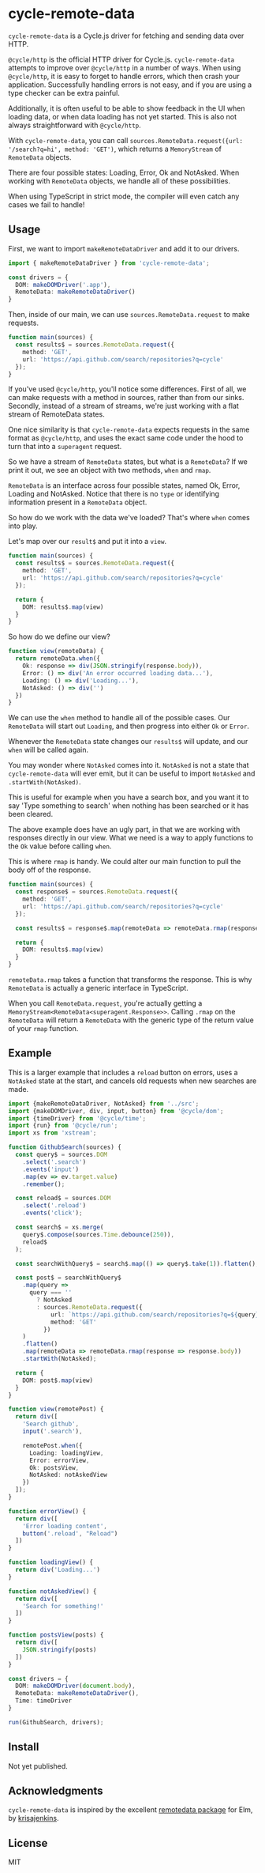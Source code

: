 # cycle-remote-data

`cycle-remote-data` is a Cycle.js driver for fetching and sending data over HTTP.

`@cycle/http` is the official HTTP driver for Cycle.js. `cycle-remote-data` attempts to improve over `@cycle/http` in a number of ways. When using `@cycle/http`, it is easy to forget to handle errors, which then crash your application. Successfully handling errors is not easy, and if you are using a type checker can be extra painful.

Additionally, it is often useful to be able to show feedback in the UI when loading data, or when data loading has not yet started. This is also not always straightforward with `@cycle/http`.

With `cycle-remote-data`, you can call `sources.RemoteData.request({url: '/search?q=hi', method: 'GET')`, which returns a `MemoryStream` of `RemoteData` objects.

There are four possible states: Loading, Error, Ok and NotAsked. When working with `RemoteData` objects, we handle all of these possibilities.

When using TypeScript in strict mode, the compiler will even catch any cases we fail to handle!

Usage
---
First, we want to import `makeRemoteDataDriver` and add it to our drivers.

```ts
import { makeRemoteDataDriver } from 'cycle-remote-data';

const drivers = {
  DOM: makeDOMDriver('.app'),
  RemoteData: makeRemoteDataDriver()
}
```

Then, inside of our main, we can use `sources.RemoteData.request` to make requests.

```ts
function main(sources) {
  const results$ = sources.RemoteData.request({
    method: 'GET',
    url: 'https://api.github.com/search/repositories?q=cycle'
  });
}
```

If you've used `@cycle/http`, you'll notice some differences. First of all, we can make requests with a method in sources, rather than from our sinks. Secondly, instead of a stream of streams, we're just working with a flat stream of RemoteData states.

One nice similarity is that `cycle-remote-data` expects requests in the same format as `@cycle/http`, and uses the exact same code under the hood to turn that into a `superagent` request.

So we have a stream of `RemoteData` states, but what is a `RemoteData`? If we print it out, we see an object with two methods, `when` and `rmap`.

`RemoteData` is an interface across four possible states, named Ok, Error, Loading and NotAsked. Notice that there is no `type` or identifying information present in a `RemoteData` object.

So how do we work with the data we've loaded? That's where `when` comes into play.

Let's map over our `result$` and put it into a `view`.


```ts
function main(sources) {
  const results$ = sources.RemoteData.request({
    method: 'GET',
    url: 'https://api.github.com/search/repositories?q=cycle'
  });

  return {
    DOM: results$.map(view)
  }
}
```

So how do we define our view?

```ts
function view(remoteData) {
  return remoteData.when({
    Ok: response => div(JSON.stringify(response.body)),
    Error: () => div('An error occurred loading data...'),
    Loading: () => div('Loading...'),
    NotAsked: () => div('')
  })
}
```

We can use the `when` method to handle all of the possible cases. Our `RemoteData` will start out `Loading`, and then progress into either `Ok` or `Error`.

Whenever the `RemoteData` state changes our `results$` will update, and our `when` will be called again.

You may wonder where `NotAsked` comes into it. `NotAsked` is not a state that `cycle-remote-data` will ever emit, but it can be useful to import `NotAsked` and `.startWith(NotAsked)`.

This is useful for example when you have a search box, and you want it to say 'Type something to search' when nothing has been searched or it has been cleared.

The above example does have an ugly part, in that we are working with responses directly in our view. What we need is a way to apply functions to the `Ok` value before calling `when`.

This is where `rmap` is handy. We could alter our main function to pull the body off of the response.

```ts
function main(sources) {
  const response$ = sources.RemoteData.request({
    method: 'GET',
    url: 'https://api.github.com/search/repositories?q=cycle'
  });

  const results$ = response$.map(remoteData => remoteData.rmap(response => response.body));

  return {
    DOM: results$.map(view)
  }
}
```

`remoteData.rmap` takes a function that transforms the response. This is why `RemoteData` is actually a generic interface in TypeScript.

When you call `RemoteData.request`, you're actually getting a `MemoryStream<RemoteData<superagent.Response>>`. Calling `.rmap` on the `RemoteData` will return a `RemoteData` with the generic type of the return value of your `rmap` function.

## Example

This is a larger example that includes a `reload` button on errors, uses a `NotAsked` state at the start, and cancels old requests when new searches are made.

```ts
import {makeRemoteDataDriver, NotAsked} from '../src';
import {makeDOMDriver, div, input, button} from '@cycle/dom';
import {timeDriver} from '@cycle/time';
import {run} from '@cycle/run';
import xs from 'xstream';

function GithubSearch(sources) {
  const query$ = sources.DOM
    .select('.search')
    .events('input')
    .map(ev => ev.target.value)
    .remember();

  const reload$ = sources.DOM
    .select('.reload')
    .events('click');

  const search$ = xs.merge(
    query$.compose(sources.Time.debounce(250)),
    reload$
  );

  const searchWithQuery$ = search$.map(() => query$.take(1)).flatten();

  const post$ = searchWithQuery$
    .map(query =>
      query === ''
        ? NotAsked
        : sources.RemoteData.request({
            url: `https://api.github.com/search/repositories?q=${query}`,
            method: 'GET'
          })
    )
    .flatten()
    .map(remoteData => remoteData.rmap(response => response.body))
    .startWith(NotAsked);

  return {
    DOM: post$.map(view)
  }
}

function view(remotePost) {
  return div([
    'Search github',
    input('.search'),

    remotePost.when({
      Loading: loadingView,
      Error: errorView,
      Ok: postsView,
      NotAsked: notAskedView
    })
  ]);
}

function errorView() {
  return div([
    'Error loading content',
    button('.reload', "Reload")
  ])
}

function loadingView() {
  return div('Loading...')
}

function notAskedView() {
  return div([
    'Search for something!'
  ])
}

function postsView(posts) {
  return div([
    JSON.stringify(posts)
  ])
}

const drivers = {
  DOM: makeDOMDriver(document.body),
  RemoteData: makeRemoteDataDriver(),
  Time: timeDriver
}

run(GithubSearch, drivers);
```

## Install

Not yet published.

## Acknowledgments

`cycle-remote-data` is inspired by the excellent [remotedata package](http://package.elm-lang.org/packages/krisajenkins/remotedata/4.3.3) for Elm, by [krisajenkins](https://github.com/krisajenkins).


## License

MIT

